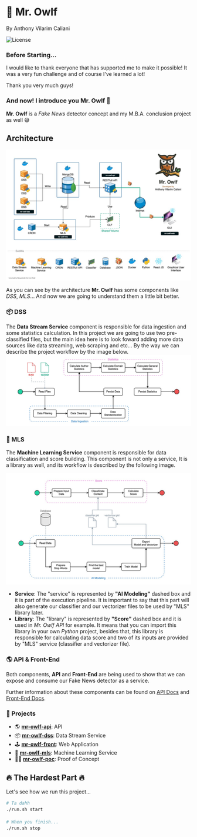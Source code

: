 # 🦉 Mr. Owlf
By Anthony Vilarim Caliani

![License](https://img.shields.io/github/license/avcaliani/aws-app?logo=apache&color=lightseagreen)

### Before Starting...
I would like to thank everyone that has supported me to make it possible!
It was a very fun challenge and of course I've learned a lot!

Thank you very much guys!  

### And now! I introduce you **Mr. Owlf** 🦉
**Mr. Owlf** is a _Fake News_ detector concept and my M.B.A. conclusion project as well 😅

## Architecture
![architecture](.doc/architecture.jpg)

As you can see by the architecture **Mr. Owlf** has some components like _DSS_, _MLS_... And now we are going to understand them a little bit better.

### 📦 DSS
The **Data Stream Service** component is responsible for data ingestion and some statistics calculation. In this project we are going to use two pre-classified files, but the main idea here is to look foward adding more data sources like data streaming, web scraping and etc... By the way we can describe the project workflow by the image below.
![dss](.doc/architecture-dss.jpg)

### 🤖 MLS
The **Machine Learning Service** component is responsible for data classification and score building. This component is not only a service, It is a library as well, and its workflow is described by the following image.

![mls](.doc/architecture-mls.jpg)

- **Service**: The "service" is represented by **"AI Modeling"** dashed box and it is part of the execution pipeline. It is important to say that this part will also generate our classifier and our vectorizer files to be used by "MLS" library later.
- **Library**: The "library" is represented by **"Score"** dashed box and it is used in _Mr. Owlf API_ for example. It means that you can import this library in your own _Python_ project, besides that, this library is responsible for calculating data score and two of its inputs are provided by "MLS" service (classifier and vectorizer file).

### 🌎 API & Front-End
Both components, **API** and **Front-End** are being used to show that we can expose and consume our Fake News detector as a service.

Further information about these components can be found on [API Docs](mr-owlf-api/README.md) and [Front-End Docs](mr-owlf-front/README.md).


### 🧱 Projects

- 🌎 **[mr-owlf-api](mr-owlf-api/README.md)**: API
- 📦 **[mr-owlf-dss](mr-owlf-dss/README.md)**: Data Stream Service
- 🕹 **[mr-owlf-front](mr-owlf-front/README.md)**: Web Application
- 🤖 **[mr-owlf-mls](mr-owlf-mls/README.md)**: Machine Learning Service
- 👨‍🔬 **[mr-owlf-poc](.doc/poc/mr-owlf-poc.ipynb)**: Proof of Concept


## 🔥 The Hardest Part 🔥
Let's see how we run this project...

```bash
# Ta dahh
./run.sh start

# When you finish...
./run.sh stop
````
